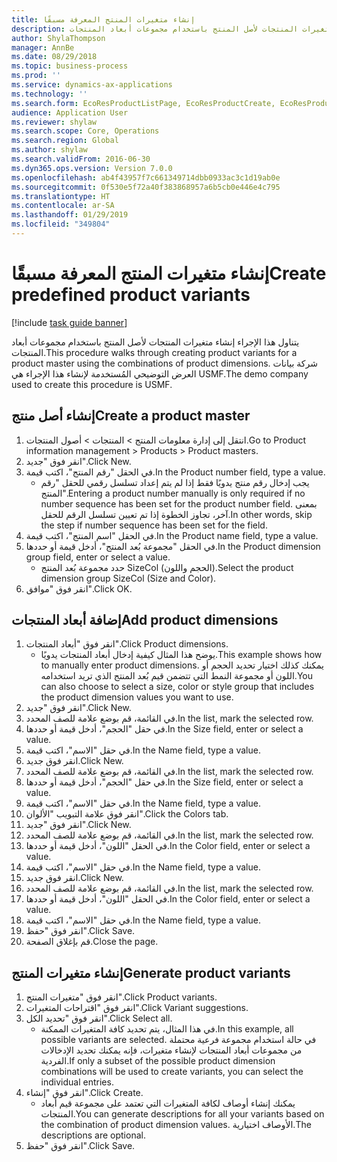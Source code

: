 ```yaml
---
title: إنشاء متغيرات المنتج المعرفة مسبقًا
description: يتناول هذا الإجراء إنشاء متغيرات المنتجات لأصل المنتج باستخدام مجموعات أبعاد المنتجات.
author: ShylaThompson
manager: AnnBe
ms.date: 08/29/2018
ms.topic: business-process
ms.prod: ''
ms.service: dynamics-ax-applications
ms.technology: ''
ms.search.form: EcoResProductListPage, EcoResProductCreate, EcoResProductDetails, EcoResProductMasterDimension, EcoResProductVariants, EcoResProductVariantSuggestions
audience: Application User
ms.reviewer: shylaw
ms.search.scope: Core, Operations
ms.search.region: Global
ms.author: shylaw
ms.search.validFrom: 2016-06-30
ms.dyn365.ops.version: Version 7.0.0
ms.openlocfilehash: ab4f43957f7c661349714dbb0933ac3c1d19ab0e
ms.sourcegitcommit: 0f530e5f72a40f383868957a6b5cb0e446e4c795
ms.translationtype: HT
ms.contentlocale: ar-SA
ms.lasthandoff: 01/29/2019
ms.locfileid: "349804"
---
```

# <a name="create-predefined-product-variants"></a><span data-ttu-id="a9603-103">إنشاء متغيرات المنتج المعرفة مسبقًا</span><span class="sxs-lookup"><span data-stu-id="a9603-103">Create predefined product variants</span></span>

[!include [task guide banner](../../includes/task-guide-banner.md)]

<span data-ttu-id="a9603-104">يتناول هذا الإجراء إنشاء متغيرات المنتجات لأصل المنتج باستخدام مجموعات أبعاد المنتجات.</span><span class="sxs-lookup"><span data-stu-id="a9603-104">This procedure walks through creating product variants for a product master using the combinations of product dimensions.</span></span> <span data-ttu-id="a9603-105">شركة بيانات العرض التوضيحي المُستخدمة لإنشاء هذا الإجراء هي USMF.</span><span class="sxs-lookup"><span data-stu-id="a9603-105">The demo company used to create this procedure is USMF.</span></span>


## <a name="create-a-product-master"></a><span data-ttu-id="a9603-106">إنشاء أصل منتج</span><span class="sxs-lookup"><span data-stu-id="a9603-106">Create a product master</span></span>
1. <span data-ttu-id="a9603-107">‏‫انتقل إلى إدارة معلومات المنتج‬ > المنتجات > أصول المنتجات‬‬.</span><span class="sxs-lookup"><span data-stu-id="a9603-107">Go to Product information management > Products > Product masters.</span></span>
2. <span data-ttu-id="a9603-108">انقر فوق "جديد".</span><span class="sxs-lookup"><span data-stu-id="a9603-108">Click New.</span></span>
3. <span data-ttu-id="a9603-109">في الحقل "رقم المنتج"، اكتب قيمة.</span><span class="sxs-lookup"><span data-stu-id="a9603-109">In the Product number field, type a value.</span></span>
    * <span data-ttu-id="a9603-110">يجب إدخال رقم منتج يدويًا فقط إذا لم يتم إعداد تسلسل رقمي للحقل "رقم المنتج".</span><span class="sxs-lookup"><span data-stu-id="a9603-110">Entering a product number manually is only required if no number sequence has been set for the product number field.</span></span> <span data-ttu-id="a9603-111">بمعنى آخر، تجاوز الخطوة إذا تم تعيين تسلسل الرقم للحقل.</span><span class="sxs-lookup"><span data-stu-id="a9603-111">In other words, skip the step if number sequence has been set for the field.</span></span>  
4. <span data-ttu-id="a9603-112">في الحقل "اسم المنتج"، اكتب قيمة.</span><span class="sxs-lookup"><span data-stu-id="a9603-112">In the Product name field, type a value.</span></span>
5. <span data-ttu-id="a9603-113">في الحقل "مجموعة بُعد المنتج"، أدخل قيمة أو حددها.</span><span class="sxs-lookup"><span data-stu-id="a9603-113">In the Product dimension group field, enter or select a value.</span></span>
    * <span data-ttu-id="a9603-114">حدد مجموعة بُعد المنتج SizeCol (الحجم واللون).</span><span class="sxs-lookup"><span data-stu-id="a9603-114">Select the product dimension group SizeCol (Size and Color).</span></span>  
6. <span data-ttu-id="a9603-115">انقر فوق "موافق".</span><span class="sxs-lookup"><span data-stu-id="a9603-115">Click OK.</span></span>

## <a name="add-product-dimensions"></a><span data-ttu-id="a9603-116">إضافة أبعاد المنتجات</span><span class="sxs-lookup"><span data-stu-id="a9603-116">Add product dimensions</span></span>
1. <span data-ttu-id="a9603-117">انقر فوق "أبعاد المنتجات".</span><span class="sxs-lookup"><span data-stu-id="a9603-117">Click Product dimensions.</span></span>
    * <span data-ttu-id="a9603-118">يوضح هذا المثال كيفية إدخال أبعاد المنتجات يدويًا.</span><span class="sxs-lookup"><span data-stu-id="a9603-118">This example shows how to manually enter product dimensions.</span></span> <span data-ttu-id="a9603-119">يمكنك كذلك اختيار تحديد الحجم أو اللون أو مجموعة النمط التي تتضمن قيم بُعد المنتج الذي تريد استخدامه.</span><span class="sxs-lookup"><span data-stu-id="a9603-119">You can also choose to select a size, color or style group that includes the product dimension values you want to use.</span></span>  
2. <span data-ttu-id="a9603-120">انقر فوق "جديد".</span><span class="sxs-lookup"><span data-stu-id="a9603-120">Click New.</span></span>
3. <span data-ttu-id="a9603-121">في القائمة، قم بوضع علامة للصف المحدد.</span><span class="sxs-lookup"><span data-stu-id="a9603-121">In the list, mark the selected row.</span></span>
4. <span data-ttu-id="a9603-122">في حقل "الحجم"، أدخل قيمة أو حددها.</span><span class="sxs-lookup"><span data-stu-id="a9603-122">In the Size field, enter or select a value.</span></span>
5. <span data-ttu-id="a9603-123">في حقل "الاسم"، اكتب قيمة.</span><span class="sxs-lookup"><span data-stu-id="a9603-123">In the Name field, type a value.</span></span>
6. <span data-ttu-id="a9603-124">انقر فوق جديد.</span><span class="sxs-lookup"><span data-stu-id="a9603-124">Click New.</span></span>
7. <span data-ttu-id="a9603-125">في القائمة، قم بوضع علامة للصف المحدد.</span><span class="sxs-lookup"><span data-stu-id="a9603-125">In the list, mark the selected row.</span></span>
8. <span data-ttu-id="a9603-126">في حقل "الحجم"، أدخل قيمة أو حددها.</span><span class="sxs-lookup"><span data-stu-id="a9603-126">In the Size field, enter or select a value.</span></span>
9. <span data-ttu-id="a9603-127">في حقل "الاسم"، اكتب قيمة.</span><span class="sxs-lookup"><span data-stu-id="a9603-127">In the Name field, type a value.</span></span>
10. <span data-ttu-id="a9603-128">انقر فوق علامة التبويب "الألوان".</span><span class="sxs-lookup"><span data-stu-id="a9603-128">Click the Colors tab.</span></span>
11. <span data-ttu-id="a9603-129">انقر فوق "جديد".</span><span class="sxs-lookup"><span data-stu-id="a9603-129">Click New.</span></span>
12. <span data-ttu-id="a9603-130">في القائمة، قم بوضع علامة للصف المحدد.</span><span class="sxs-lookup"><span data-stu-id="a9603-130">In the list, mark the selected row.</span></span>
13. <span data-ttu-id="a9603-131">في الحقل "اللون"، أدخل قيمة أو حددها.</span><span class="sxs-lookup"><span data-stu-id="a9603-131">In the Color field, enter or select a value.</span></span>
14. <span data-ttu-id="a9603-132">في حقل "الاسم"، اكتب قيمة.</span><span class="sxs-lookup"><span data-stu-id="a9603-132">In the Name field, type a value.</span></span>
15. <span data-ttu-id="a9603-133">انقر فوق جديد.</span><span class="sxs-lookup"><span data-stu-id="a9603-133">Click New.</span></span>
16. <span data-ttu-id="a9603-134">في القائمة، قم بوضع علامة للصف المحدد.</span><span class="sxs-lookup"><span data-stu-id="a9603-134">In the list, mark the selected row.</span></span>
17. <span data-ttu-id="a9603-135">في الحقل "اللون"، أدخل قيمة أو حددها.</span><span class="sxs-lookup"><span data-stu-id="a9603-135">In the Color field, enter or select a value.</span></span>
18. <span data-ttu-id="a9603-136">في حقل "الاسم"، اكتب قيمة.</span><span class="sxs-lookup"><span data-stu-id="a9603-136">In the Name field, type a value.</span></span>
19. <span data-ttu-id="a9603-137">انقر فوق "حفظ".</span><span class="sxs-lookup"><span data-stu-id="a9603-137">Click Save.</span></span>
20. <span data-ttu-id="a9603-138">قم بإغلاق الصفحة.</span><span class="sxs-lookup"><span data-stu-id="a9603-138">Close the page.</span></span>

## <a name="generate-product-variants"></a><span data-ttu-id="a9603-139">إنشاء متغيرات المنتج</span><span class="sxs-lookup"><span data-stu-id="a9603-139">Generate product variants</span></span>
1. <span data-ttu-id="a9603-140">انقر فوق "متغيرات المنتج".</span><span class="sxs-lookup"><span data-stu-id="a9603-140">Click Product variants.</span></span>
2. <span data-ttu-id="a9603-141">انقر فوق "اقتراحات المتغيرات".</span><span class="sxs-lookup"><span data-stu-id="a9603-141">Click Variant suggestions.</span></span>
3. <span data-ttu-id="a9603-142">انقر فوق "تحديد الكل".</span><span class="sxs-lookup"><span data-stu-id="a9603-142">Click Select all.</span></span>
    * <span data-ttu-id="a9603-143">في هذا المثال، يتم تحديد كافة المتغيرات الممكنة.</span><span class="sxs-lookup"><span data-stu-id="a9603-143">In this example, all possible variants are selected.</span></span> <span data-ttu-id="a9603-144">في حالة استخدام مجموعة فرعية محتملة من مجموعات أبعاد المنتجات لإنشاء متغيرات، فإنه يمكنك تحديد الإدخالات الفردية.</span><span class="sxs-lookup"><span data-stu-id="a9603-144">If only a subset of the possible product dimension combinations will be used to create variants, you can select the individual entries.</span></span>  
4. <span data-ttu-id="a9603-145">انقر فوق "إنشاء".</span><span class="sxs-lookup"><span data-stu-id="a9603-145">Click Create.</span></span>
    * <span data-ttu-id="a9603-146">يمكنك إنشاء أوصاف لكافة المتغيرات التي تعتمد على مجموعة قيم أبعاد المنتجات.</span><span class="sxs-lookup"><span data-stu-id="a9603-146">You can generate descriptions for all your variants based on the combination of product dimension values.</span></span> <span data-ttu-id="a9603-147">الأوصاف اختيارية.</span><span class="sxs-lookup"><span data-stu-id="a9603-147">The descriptions are optional.</span></span>  
5. <span data-ttu-id="a9603-148">انقر فوق "حفظ".</span><span class="sxs-lookup"><span data-stu-id="a9603-148">Click Save.</span></span>

